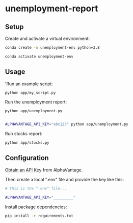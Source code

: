 # unemployment-report

## Setup


Create and activate a virtual environment:

```sh
conda create -n unemployment-env python=3.8

conda activate unemployment-env
```

## Usage

'Run an example script:

```sh
python app/my_script.py
```


Run the unemployment report:

```sh
python app/unemployment.py


ALPHAVANTAGE_API_KEY="abc123" python app/unemployment.py

```
Run stocks report:

```sh
python app/stocks.py
```


## Configuration


[Obtain an API Key](https://www.alphavantage.co/support/#api-key) from AlphaVantage.

Then create a local ".env" file and provide the key like this:

```sh
# this is the ".env" file...

ALPHAVANTAGE_API_KEY="_________"
```

Install package dependencies:

```sh
pip install -r requirements.txt
```


